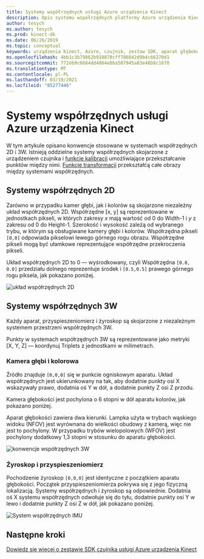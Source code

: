 ```yaml
---
title: Systemy współrzędnych usługi Azure urządzenia Kinect
description: Opis systemu współrzędnych platformy Azure urządzenia Kinect
author: tesych
ms.author: tesych
ms.prod: kinect-dk
ms.date: 06/26/2019
ms.topic: conceptual
keywords: urządzenia Kinect, Azure, czujnik, zestaw SDK, aparat głębokości, TOF, zasady, wydajność, unieważnienie
ms.openlocfilehash: 4bb1c3b79862b918870cff786042d9b4c66270d1
ms.sourcegitcommit: 772eb9c6684dd4864e0ba507945a83e48b8c16f0
ms.translationtype: MT
ms.contentlocale: pl-PL
ms.lasthandoff: 03/19/2021
ms.locfileid: "85277446"
---
```

# <a name="azure-kinect-dk-coordinate-systems"></a>Systemy współrzędnych usługi Azure urządzenia Kinect

W tym artykule opisano konwencje stosowane w systemach współrzędnych 2D i 3W.  Istnieją oddzielne systemy współrzędnych skojarzone z urządzeniem czujnika i [funkcje kalibracji](use-calibration-functions.md) umożliwiające przekształcanie punktów między nimi. [Funkcje transformacji](use-image-transformation.md) przekształćą całe obrazy między systemami współrzędnych.  

## <a name="2d-coordinate-systems"></a>Systemy współrzędnych 2D

 Zarówno w przypadku kamer głębi, jak i kolorów są skojarzone niezależny układ współrzędnych 2D. Współrzędne [x, y] są reprezentowane w jednostkach pikseli, w których zakresy *x* mają wartość od 0 do Width-1 i *y* z zakresu od 0 do Height-1. Szerokość i wysokość zależą od wybranego trybu, w którym są obsługiwane kamery głębi i kolorów. Współrzędna pikseli `[0,0]` odpowiada pikselowi lewego górnego rogu obrazu. Współrzędne pikseli mogą być ułamkowe reprezentujące współrzędne przekroczenia pikseli.

Układ współrzędnych 2D to 0 — wyśrodkowany, czyli Współrzędna `[0.0, 0.0]` przedziału dolnego reprezentuje środek i `[0.5,0.5]` prawego górnego rogu piksela, jak pokazano poniżej.

   ![układ współrzędnych 2D](./media/concepts/concepts-coordinate-systems/coordinate-systems-sdk-2d-system.png)

## <a name="3d-coordinate-systems"></a>Systemy współrzędnych 3W

Każdy aparat, przyspieszeniomierz i żyroskop są skojarzone z niezależnym systemem przestrzeni współrzędnych 3W.

Punkty w systemach współrzędnych 3W są reprezentowane jako metryki [X, Y, Z] — koordynuj Triplets z jednostkami w milimetrach.

### <a name="depth-and-color-camera"></a>Kamera głębi i kolorowa

Źródło znajduje `[0,0,0]` się w punkcie ogniskowym aparatu. Układ współrzędnych jest ukierunkowany na tak, aby dodatnie punkty osi X wskazywały prawo, dodatnia oś Y w dół, a dodatnie punkty Z osi Z przodu.

Kamera głębokości jest pochylona o 6 stopni w dół aparatu kolorów, jak pokazano poniżej. 

Aparat głębokości zawiera dwa kierunki. Lampka użyta w trybach wąskiego widoku (NFOV) jest wyrównana do wielkości obudowy z kamerą, więc nie jest to pochylony. W przypadku trybów wielopolowych (WFOV) jest pochylony dodatkowy 1,3 stopni w stosunku do aparatu głębokości.

![konwencje współrzędnych 3W](./media/concepts/concepts-coordinate-systems/coordinate-systems-camera-features.png)

### <a name="gyroscope-and-accelerometer"></a>Żyroskop i przyspieszeniomierz

Pochodzenie żyroskop `[0,0,0]` jest identyczne z początkiem aparatu głębokości. Początek przyspieszeniomierza pokrywa się z jego fizyczną lokalizacją. Systemy współrzędnych i żyroskop są odpowiednie. Dodatnia oś X systemu współrzędnych odwołuje się do tyłu, dodatnie punkty osi Y w lewo i dodatnie punkty Z osi Z w dół, jak pokazano poniżej.

![System współrzędnych IMU](./media/concepts/concepts-coordinate-systems/coordinate-systems-gyroscope.png)

## <a name="next-steps"></a>Następne kroki

[Dowiedz się więcej o zestawie SDK czujnika usługi Azure urządzenia Kinect](about-sensor-sdk.md)